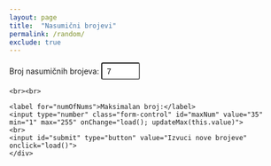```yaml
---
layout: page
title:  "Nasumični brojevi"
permalink: /random/
exclude: true
---
```


<style>

#numbers li {    
    width: 60px;
    line-height: 60px;
    border-radius: 50%;
    text-align: center;
    font-size: 24px;
    font-weight: bolder;
    border: 3px solid #666;
    display:inline-block;
    list-style: none;
    margin-bottom: 5px;
    margin-right: 5px;
    
    margin-left:0px!important;
}

#submit{
    color: white;
    background-color: rgb(42, 189, 47);
    margin-top: 10px;
    padding: 10px;
    border-radius: 4px;
    border: none;
    font-weight: bold;
}

.form-group {
  margin-bottom: 1rem;
}

.form-control {
  height: calc(1.5em + 0.5rem + 2px);
  padding: 0.25rem 0.5rem;
  font-size: 0.875rem;
  line-height: 1.5;
  border-radius: 0.2rem;
}
</style>

<form>
  <div class="form-group">
    <label for="numOfNums">Broj nasumičnih brojeva:</label>
    <input type="number" class="form-control" id="numOfNums" value="7" min="1" max="35" onChange="load();">
    
    <br><br>
    
    <label for="numOfNums">Maksimalan broj:</label>
    <input type="number" class="form-control" id="maxNum" value="35" min="1" max="255" onChange="load(); updateMax(this.value)">
    <br>
    <input id="submit" type="button" value="Izvuci nove brojeve" onclick="load()">
    </div>
</form>

<div style="text-align: center !important;">
    <ul id="numbers" style="padding-left: 0px; margin-left:0px!important;"></ul>
</div>

<script>

load();

function load(){

		var n = parseInt(document.getElementById("numOfNums").value);
    var max = parseInt(document.getElementById("maxNum").value);

    var array = [];
    
    for(var i = 1; i <= max; i++){
        array.push(i);
    }
    
    function shuffle(array) {
      var currentIndex = array.length, temporaryValue, randomIndex;
    
      while (0 !== currentIndex) {
    
        randomIndex = Math.floor(Math.random() * currentIndex);
        currentIndex -= 1;
    
        temporaryValue = array[currentIndex];
        array[currentIndex] = array[randomIndex];
        array[randomIndex] = temporaryValue;
      }
    
      return array;
    }
    
    shuffle(array);
    
    var numbers = [];
    
    for(var i = 0; i < n; i++){
        numbers.push(array[i]);
    }
    
    for(var i = 0; i < n-1; i++){
        for(var j = i+1; j < n; j++){
            if(numbers[i] > numbers[j]){
                var temp = numbers[i];
                numbers[i] = numbers[j];
                numbers[j] = temp;
            }
        }
    }
    
    var field = document.getElementById('numbers');
    field.innerHTML = "";
    
    for(var i = 0; i < n; i++){
        var number = document.createElement('li');
        number.innerHTML = numbers[i];
        field.appendChild(number);
    }
}

function updateMax(max){
		document.getElementById("numOfNums").max=max;
}
</script>
